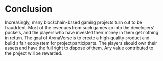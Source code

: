 # Conclusion

Increasingly, many blockchain-based gaming projects turn out to be fraudulent. Most of the revenues from such games go into the developers' pockets, and the players who have invested their money in them get nothing in return. The goal of ArenaVerse is to create a high-quality product and build a fair ecosystem for project participants. The players should own their assets and have the full right to dispose of them. Any value contributed to the project will be rewarded.
